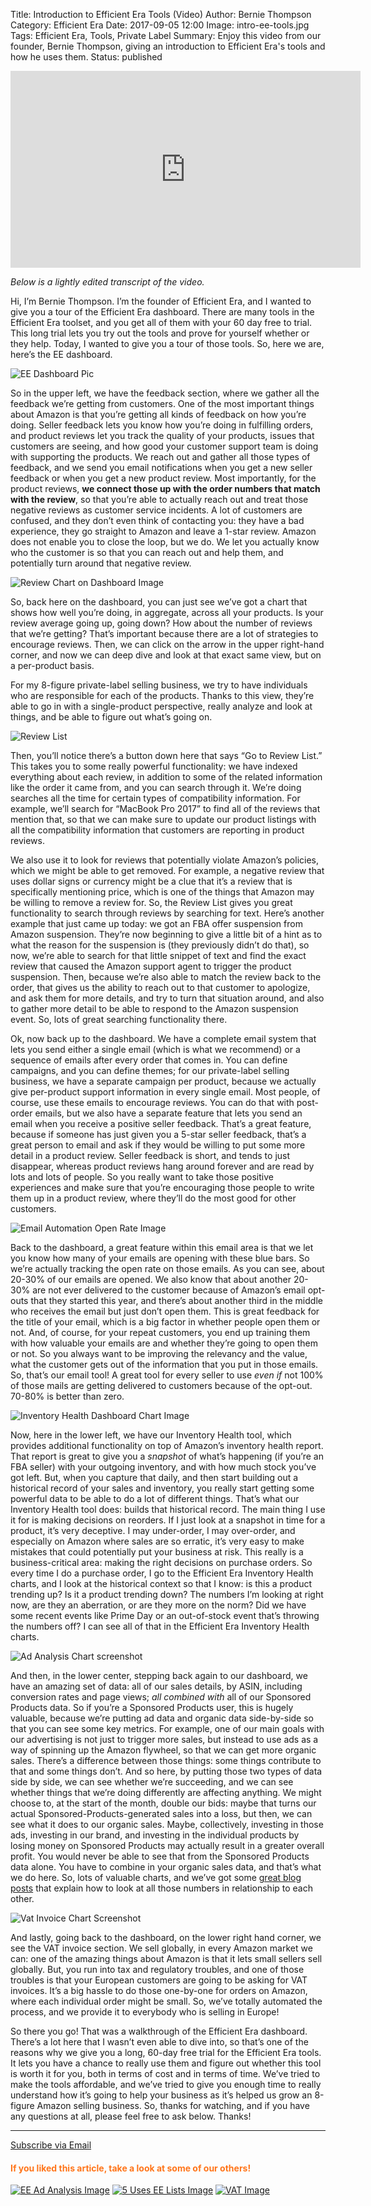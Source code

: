 Title: Introduction to Efficient Era Tools (Video)
Author: Bernie Thompson
Category: Efficient Era
Date: 2017-09-05 12:00
Image: intro-ee-tools.jpg
Tags: Efficient Era, Tools, Private Label
Summary: Enjoy this video from our founder, Bernie Thompson, giving an introduction to Efficient Era's tools and how he uses them.
Status: published

<iframe width="560" height="315" src="https://www.youtube.com/embed/aDXeuo2T8PQ" frameborder="0" allowfullscreen></iframe>

*Below is a lightly edited transcript of the video.*

Hi, I’m Bernie Thompson. I’m the founder of Efficient Era, and I wanted to give you a tour of the Efficient Era dashboard. There are many tools in the Efficient Era toolset, and you get all of them with your 60 day free to trial. This long trial lets you try out the tools and prove for yourself whether or they help. Today, I wanted to give you a tour of those tools. So, here we are, here’s the EE dashboard. 

![EE Dashboard Pic](/images/blog/2017/09/ee-main-dashboard.png)

So in the upper left, we have the feedback section, where we gather all the feedback we’re getting from customers. One of the most important things about Amazon is that you’re getting all kinds of feedback on how you’re doing. Seller feedback lets you know how you’re doing in fulfilling orders, and product reviews let you track the quality of your products, issues that customers are seeing, and how good your customer support team is doing with supporting the products. We reach out and gather all those types of feedback, and we send you email notifications when you get a new seller feedback or when you get a new product review. Most importantly, for the product reviews, **we connect those up with the order numbers that match with the review**, so that you’re able to actually reach out and treat those negative reviews as customer service incidents. A lot of customers are confused, and they don’t even think of contacting you: they have a bad experience, they go straight to Amazon and leave a 1-star review. Amazon does not enable you to close the loop, but we do. We let you actually know who the customer is so that you can reach out and help them, and potentially turn around that negative review.

![Review Chart on Dashboard Image](/images/blog/2017/09/reviews-dashboard.png)

So, back here on the dashboard, you can just see we’ve got a chart that shows how well you’re doing, in aggregate, across all your products. Is your review average going up, going down? How about the number of reviews that we’re getting? That’s important because there are a lot of strategies to encourage reviews. Then, we can click on the arrow in the upper right-hand corner, and now we can deep dive and look at that exact same view, but on a per-product basis. 

For my 8-figure private-label selling business, we try to have individuals who are responsible for each of the products. Thanks to this view, they’re able to go in with a single-product perspective, really analyze and look at things, and be able to figure out what’s going on. 

![Review List](/images/blog/2017/09/review-list-no-filters.png)

Then, you’ll notice there’s a button down here that says “Go to Review List.” This takes you to some really powerful functionality: we have indexed everything about each review, in addition to some of the related information like the order it came from, and you can search through it. We’re doing searches all the time for certain types of compatibility information. For example, we’ll search for “MacBook Pro 2017” to find all of the reviews that mention that, so that we can make sure to update our product listings with all the compatibility information that customers are reporting in product reviews. 

We also use it to look for reviews that potentially violate Amazon’s policies, which we might be able to get removed. For example, a negative review that uses dollar signs or currency might be a clue that it’s a review that is specifically mentioning price, which is one of the things that Amazon may be willing to remove a review for. So, the Review List gives you great functionality to search through reviews by searching for text. Here’s another example that just came up today: we got an FBA offer suspension from Amazon suspension. They’re now beginning to give a little bit of a hint as to what the reason for the suspension is (they previously didn’t do that), so now, we’re able to search for that little snippet of text and find the exact review that caused the Amazon support agent to trigger the product suspension. Then, because we’re also able to match the review back to the order, that gives us the ability to reach out to that customer to apologize, and ask them for more details, and try to turn that situation around, and also to gather more detail to be able to respond to the Amazon suspension event. So, lots of great searching functionality there. 

Ok, now back up to the dashboard. We have a complete email system that lets you send either a single email (which is what we recommend) or a sequence of emails after every order that comes in. You can define campaigns, and you can define themes; for our private-label selling business, we have a separate campaign per product, because we actually give per-product support information in every single email. Most people, of course, use these emails to encourage reviews. You can do that with post-order emails, but we also have a separate feature that lets you send an email when you receive a positive seller feedback. That’s a great feature, because if someone has just given you a 5-star seller feedback, that’s a great person to email and ask if they would be willing to put some more detail in a product review. Seller feedback is short, and tends to just disappear, whereas product reviews hang around forever and are read by lots and lots of people. So you really want to take those positive experiences and make sure that you’re encouraging those people to write them up in a product review, where they’ll do the most good for other customers. 

![Email Automation Open Rate Image](/images/blog/2017/09/email-dashboard-open-rate.png)

Back to the dashboard, a great feature within this email area is that we let you know how many of your emails are opening with these blue bars. So we’re actually tracking the open rate on those emails. As you can see, about 20-30% of our emails are opened. We also know that about another 20-30% are not ever delivered to the customer because of Amazon’s email opt-outs that they started this year, and there’s about another third in the middle who receives the email but just don’t open them. This is great feedback for the title of your email, which is a big factor in whether people open them or not. And, of course, for your repeat customers, you end up training them with how valuable your emails are and whether they’re going to open them or not. So you always want to be improving the relevancy and the value, what the customer gets out of the information that you put in those emails. So, that’s our email tool! A great tool for every seller to use *even if* not 100% of those mails are getting delivered to customers because of the opt-out. 70-80% is better than zero.

![Inventory Health Dashboard Chart Image](/images/blog/2017/09/inventory-health-dashboard.png)

Now, here in the lower left, we have our Inventory Health tool, which provides additional functionality on top of Amazon’s inventory health report. That report is great to give you a *snapshot* of what’s happening (if you’re an FBA seller) with your outgoing inventory, and with how much stock you’ve got left. But, when you capture that daily, and then start building out a historical record of your sales and inventory, you really start getting some powerful data to be able to do a lot of different things. That’s what our Inventory Health tool does: builds that historical record. The main thing I use it for is making decisions on reorders. If I just look at a snapshot in time for a product, it’s very deceptive. I may under-order, I may over-order, and especially on Amazon where sales are so erratic, it’s very easy to make mistakes that could potentially put your business at risk. This really is a business-critical area: making the right decisions on purchase orders. So every time I do a purchase order, I go to the Efficient Era Inventory Health charts, and I look at the historical context so that I know: is this a product trending up? Is it a product trending down? The numbers I’m looking at right now, are they an aberration, or are they more on the norm? Did we have some recent events like Prime Day or an out-of-stock event that’s throwing the numbers off? I can see all of that in the Efficient Era Inventory Health charts.

![Ad Analysis Chart screenshot](/images/blog/2017/09/ad-analysis-dashboard.png)

And then, in the lower center, stepping back again to our dashboard, we have an amazing set of data: all of our sales details, by ASIN, including conversion rates and page views; *all combined with* all of our Sponsored Products data. So if you’re a Sponsored Products user, this is hugely valuable, because we’re putting ad data and organic data side-by-side so that you can see some key metrics. For example, one of our main goals with our advertising is not just to trigger more sales, but instead to use ads as a way of spinning up the Amazon flywheel, so that we can get more organic sales. There’s a difference between those things: some things contribute to that and some things don’t. And so here, by putting those two types of data side by side, we can see whether we’re succeeding, and we can see whether things that we’re doing differently are affecting anything. We might choose to, at the start of the month, double our bids: maybe that turns our actual Sponsored-Products-generated sales into a loss, but then, we can see what it does to our organic sales. Maybe, collectively, investing in those ads, investing in our brand, and investing in the individual products by losing money on Sponsored Products may actually result in a greater overall profit. You would never be able to see that from the Sponsored Products data alone. You have to combine in your organic sales data, and that’s what we do here. So, lots of valuable charts, and we’ve got some [great blog posts](https://efficientera.com/blog/2017/06/get-most-out-of-ad-analysis.html) that explain how to look at all those numbers in relationship to each other. 

![Vat Invoice Chart Screenshot](/images/blog/2017/09/vat-invoice-dashboard.png)

And lastly, going back to the dashboard, on the lower right hand corner, we see the VAT invoice section. We sell globally, in every Amazon market we can: one of the amazing things about Amazon is that it lets small sellers sell globally. But, you run into tax and regulatory troubles, and one of those troubles is that your European customers are going to be asking for VAT invoices. It’s a big hassle to do those one-by-one for orders on Amazon, where each individual order might be small. So, we’ve totally automated the process, and we provide it to everybody who is selling in Europe! 

So there you go! That was a walkthrough of the Efficient Era dashboard. There’s a lot here that I wasn’t even able to dive into, so that’s one of the reasons why we give you a long, 60-day free trial for the Efficient Era tools. It lets you have a chance to really use them and figure out whether this tool is worth it for you, both in terms of cost and in terms of time. We’ve tried to make the tools affordable, and we’ve tried to give you enough time to really understand how it’s going to help your business as it’s helped us grow an 8-figure Amazon selling business. So, thanks for watching, and if you have any questions at all, please feel free to ask below. Thanks!

---

<!--Added this section from Leadboxes-->
<a class="btn btn-primary" href="https://efficientera.leadpages.co/leadbox/121f91a73f72a2%3A12c54680e746dc/5687539843203072/" target="_blank">Subscribe via Email</a><script data-leadbox="121f91a73f72a2:12c54680e746dc" data-url="https://efficientera.leadpages.co/leadbox/121f91a73f72a2%3A12c54680e746dc/5687539843203072/" data-config="%7B%7D" type="text/javascript" src="https://efficientera.leadpages.co/leadbox-1468522675.js"></script>

#### <font color="FF751A">If you liked this article, take a look at some of our others!</font>

<a href="https://efficientera.com/blog/2017/06/get-most-out-of-ad-analysis.html">![EE Ad Analysis Image](/images/blog/related/ee-ad-analysis_small.jpg)</a>
<a href="https://efficientera.com/blog/2017/07/5-clever-actionable-uses-for-efficient-eras-lists.html">![5 Uses EE Lists Image](/images/blog/related/5-uses-ee-lists_small.jpg)</a>
<a href="https://efficientera.com/blog/2016/08/how-vat-works-a-guide-to-eu-taxes.html">![VAT Image](/images/blog/related/how-vat-works_small.jpg)</a>